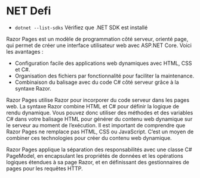 # NET Defi
 - `dotnet --list-sdks` Vérifiez que .NET SDK est installé

<p>Razor Pages est un modèle de programmation côté serveur, orienté page, qui permet de créer une interface utilisateur web avec ASP.NET Core. Voici les avantages :</p>

- Configuration facile des applications web dynamiques avec HTML, CSS et C#.
- Organisation des fichiers par fonctionnalité pour faciliter la maintenance.
- Combinaison du balisage avec du code C# côté serveur grâce à la syntaxe Razor.

<p>Razor Pages utilise Razor pour incorporer du code serveur dans les pages web. La syntaxe Razor combine HTML et C# pour définir la logique de rendu dynamique. Vous pouvez donc utiliser des méthodes et des variables C# dans votre balisage HTML pour générer du contenu web dynamique sur le serveur au moment de l’exécution. Il est important de comprendre que Razor Pages ne remplace pas HTML, CSS ou JavaScript. C’est un moyen de combiner ces technologies pour créer du contenu web dynamique.</p>
<p>
Razor Pages applique la séparation des responsabilités avec une classe C# PageModel, en encapsulant les propriétés de données et les opérations logiques étendues à sa page Razor, et en définissant des gestionnaires de pages pour les requêtes HTTP.</p>